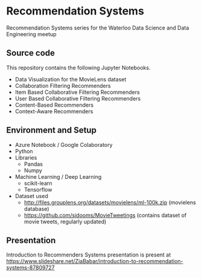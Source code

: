 # Recommendation Systems
Recommendation Systems series for the Waterloo Data Science and Data Engineering meetup

## Source code
This repository contains the following Jupyter Notebooks.

 - Data Visualization for the MovieLens dataset
 - Collaboration Filtering Recommenders
  - Item Based Collaborative Filtering Recommenders
  - User Based Collaborative Filtering Recommenders
 - Content-Based Recommenders
 - Context-Aware Recommenders

## Environment and Setup
- Azure Notebook / Google Colaboratory
- Python
- Libraries
  - Pandas
  - Numpy
- Machine Learning / Deep Learning
  - scikit-learn
  - Tensorflow
- Dataset used
  - http://files.grouplens.org/datasets/movielens/ml-100k.zip (movielens database)
  - https://github.com/sidooms/MovieTweetings (contains dataset of movie tweets, regularly updated)

## Presentation
Introduction to Recommenders Systems presentation is present at https://www.slideshare.net/ZiaBabar/introduction-to-recommendation-systems-87809727

